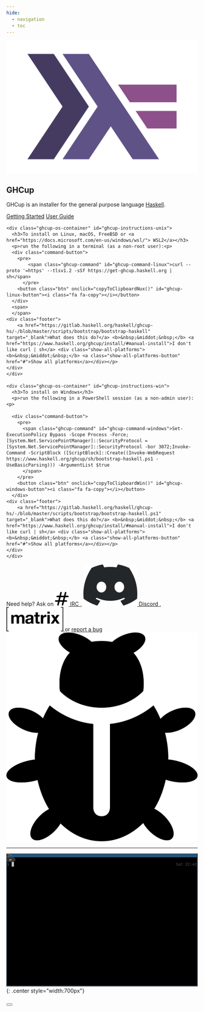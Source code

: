 ```yaml
---
hide:
  - navigation
  - toc
---
```


<link rel="stylesheet" href="https://cdnjs.cloudflare.com/ajax/libs/font-awesome/4.7.0/css/font-awesome.min.css">
<script src="javascripts/extra.js"></script>


<section class="index-ghcup-hero">
  <img alt="haskell logo" src="./haskell_logo.png" />
  <h1>GHCup</h1>
</section>

<p class="ghcup-intro">GHCup is an installer for the general purpose language <a href="https://www.haskell.org">Haskell</a>.</p>

<div class="text-center main-buttons">
<a href="install/" class="btn btn-primary" role="button">Getting Started</a>
<a href="guide/" class="btn btn-primary" role="button">User Guide</a>
</div>

<section class="qi-container">

    <div class="ghcup-os-container" id="ghcup-instructions-unix">
      <h3>To install on Linux, macOS, FreeBSD or <a href="https://docs.microsoft.com/en-us/windows/wsl/"> WSL2</a></h3>
      <p>run the following in a terminal (as a non-root user):<p>
      <div class="command-button">
	    <pre>
            <span class="ghcup-command" id="ghcup-command-linux">curl --proto '=https' --tlsv1.2 -sSf https://get-ghcup.haskell.org | sh</span>
          </pre>
        <button class="btn" onclick="copyToClipboardNux()" id="ghcup-linux-button"><i class="fa fa-copy"></i></button>
      </div>
      <span>
      </span>
	<div class="footer">
		<a href="https://gitlab.haskell.org/haskell/ghcup-hs/-/blob/master/scripts/bootstrap/bootstrap-haskell" target="_blank">What does this do?</a> <b>&nbsp;&middot;&nbsp;</b> <a href="https://www.haskell.org/ghcup/install/#manual-install">I don't like curl | sh</a> <div class="show-all-platforms"><b>&nbsp;&middot;&nbsp;</b> <a class="show-all-platforms-button" href="#">Show all platforms</a></div></p>
	</div>
    </div>

    <div class="ghcup-os-container" id="ghcup-instructions-win">
      <h3>To install on Windows</h3>
      <p>run the following in a PowerShell session (as a non-admin user):<p>

      <div class="command-button">
	    <pre>
          <span class="ghcup-command" id="ghcup-command-windows">Set-ExecutionPolicy Bypass -Scope Process -Force;[System.Net.ServicePointManager]::SecurityProtocol = [System.Net.ServicePointManager]::SecurityProtocol -bor 3072;Invoke-Command -ScriptBlock ([ScriptBlock]::Create((Invoke-WebRequest https://www.haskell.org/ghcup/sh/bootstrap-haskell.ps1 -UseBasicParsing))) -ArgumentList $true
          </span>
        </pre>
        <button class="btn" onclick="copyToClipboardWin()" id="ghcup-windows-button"><i class="fa fa-copy"></i></button>
      </div>
	<div class="footer">
		<a href="https://gitlab.haskell.org/haskell/ghcup-hs/-/blob/master/scripts/bootstrap/bootstrap-haskell.ps1" target="_blank">What does this do?</a> <b>&nbsp;&middot;&nbsp;</b> <a href="https://www.haskell.org/ghcup/install/#manual-install">I don't like curl | sh</a> <div class="show-all-platforms"><b>&nbsp;&middot;&nbsp;</b> <a class="show-all-platforms-button" href="#">Show all platforms</a></div></p>
	</div>
    </div>
</section>

<p id="help" class="ghcup-help">
  Need help? Ask on
  <span>
    <a href="https://kiwiirc.com/nextclient/irc.libera.chat/?nick=Guest%7C?#haskell,#haskell-ghcup">
      <img src="irc.svg" alt="" />
      IRC
    </a>
  </span>,
  <span>
    <a href="https://discord.gg/pKYf3zDQU7">
      <img src="Discord-Logo-Black.svg" alt="" />
      Discord
    </a>
  </span>,
  <span>
    <a href="https://app.element.io/#/room/#haskell-tooling:matrix.org">
      <img src="Matrix_logo.svg" alt=""/>
    </a>
  </span>
   or
   <span>
     <a href="https://gitlab.haskell.org/haskell/ghcup-hs/issues">
       report a bug
       <img src="Octicons-bug.svg" alt="" />
     </a>
   </span>
</p>

<script type="text/javascript" src="javascripts/ghcup.js"></script>


----


![GHCup](./ghcup.gif){: .center style="width:700px"}

<section class="index-cta-donate">
  <button class="donate-button">
    <a href="https://opencollective.com/ghcup#category-CONTRIBUTE" class="donate-badge" />
	</a>
    </button>
</section>
